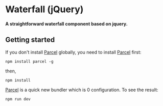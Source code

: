 # Waterfall (jQuery)
#### A straightforward waterfall component based on jquery.

## Getting started
If you don't install [Parcel](https://parceljs.org/) globally, you need to install [Parcel](https://parceljs.org/) first:
```
npm install parcel -g
```
then,
```
npm install
```
[Parcel](https://parceljs.org/) is a quick new bundler which is 0 configuration. To see the result:
```
npm run dev
```


